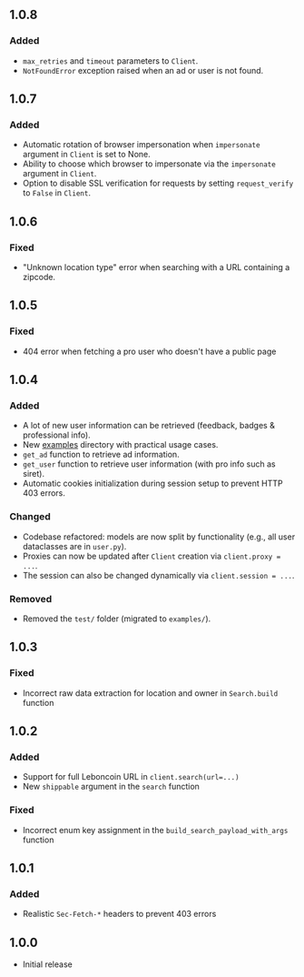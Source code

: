## 1.0.8
### Added
* `max_retries` and `timeout` parameters to `Client`.
* `NotFoundError` exception raised when an ad or user is not found.

## 1.0.7
### Added
* Automatic rotation of browser impersonation when `impersonate` argument in `Client` is set to None.
* Ability to choose which browser to impersonate via the `impersonate` argument in `Client`.
* Option to disable SSL verification for requests by setting `request_verify` to `False` in `Client`.

## 1.0.6
### Fixed
* "Unknown location type" error when searching with a URL containing a zipcode.

## 1.0.5
### Fixed
* 404 error when fetching a pro user who doesn't have a public page

## 1.0.4
### Added
* A lot of new user information can be retrieved (feedback, badges & professional info).
* New [examples](examples/) directory with practical usage cases.
* `get_ad` function to retrieve ad information.
* `get_user` function to retrieve user information (with pro info such as siret).
* Automatic cookies initialization during session setup to prevent HTTP 403 errors.

### Changed
* Codebase refactored: models are now split by functionality (e.g., all user dataclasses are in `user.py`).
* Proxies can now be updated after `Client` creation via `client.proxy = ...`.
* The session can also be changed dynamically via `client.session = ...`.

### Removed
* Removed the `test/` folder (migrated to `examples/`).

## 1.0.3
### Fixed
* Incorrect raw data extraction for location and owner in `Search.build` function

## 1.0.2
### Added
* Support for full Leboncoin URL in `client.search(url=...)`
* New `shippable` argument in the `search` function

### Fixed
* Incorrect enum key assignment in the `build_search_payload_with_args` function

## 1.0.1
### Added
* Realistic `Sec-Fetch-*` headers to prevent 403 errors

## 1.0.0
* Initial release